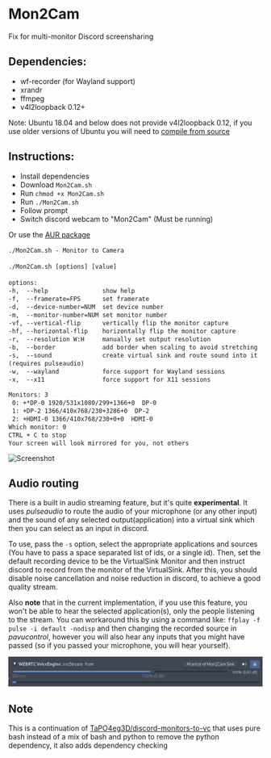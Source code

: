 # Mon2Cam
Fix for multi-monitor Discord screensharing

Dependencies:
-
- wf-recorder (for Wayland support)
- xrandr
- ffmpeg
- v4l2loopback 0.12+

Note:
Ubuntu 18.04 and below does not provide v4l2loopback 0.12, if you use older versions of Ubuntu you will need to [compile from source](https://github.com/umlaeute/v4l2loopback#install)

Instructions:
-
- Install dependencies
- Download `Mon2Cam.sh`
- Run `chmod +x Mon2Cam.sh`
- Run `./Mon2Cam.sh`
- Follow prompt
- Switch discord webcam to "Mon2Cam" (Must be running)

Or use the [AUR package](https://aur.archlinux.org/packages/mon2cam-git/)

```
./Mon2Cam.sh - Monitor to Camera

./Mon2Cam.sh [options] [value]

options:
-h,  --help               show help
-f,  --framerate=FPS      set framerate
-d,  --device-number=NUM  set device number
-m,  --monitor-number=NUM set monitor number
-vf, --vertical-flip      vertically flip the monitor capture
-hf, --horizontal-flip    horizontally flip the monitor capture
-r,  --resolution W:H     manually set output resolution
-b,  --border             add border when scaling to avoid stretching
-s,  --sound              create virtual sink and route sound into it (requires pulseaudio)
-w,  --wayland            force support for Wayland sessions
-x,  --x11                force support for X11 sessions
```

```
Monitors: 3
 0: +*DP-0 1920/531x1080/299+1366+0  DP-0
 1: +DP-2 1366/410x768/230+3286+0  DP-2
 2: +HDMI-0 1366/410x768/230+0+0  HDMI-0
Which monitor: 0
CTRL + C to stop
Your screen will look mirrored for you, not others
```

![Screenshot](Screenshot.png)


Audio routing
-

There is a built in audio streaming feature, but it's quite **experimental**. It uses *pulseaudio* to route the audio of your microphone (or any other input) and the sound of any selected output(application) into a virtual sink which then you can select as an input in discord.

To use, pass the `-s` option, select the appropriate applications and sources (You have to pass a space separated list of ids, or a single id). Then, set the default recording device to be the VirtualSink Monitor and then instruct discord to record from the monitor of the VirtualSink. After this, you should disable noise cancellation and noise reduction in discord, to achieve a good quality stream. 

Also **note** that in the current implementation, if you use this feature, you won't be able to hear the selected application(s), only the people listening to the stream. You can workaround this by using a command like: `ffplay -f pulse -i default -nodisp` and then changing the recorded source in *pavucontrol*, however you will also hear any inputs that you might have passed (so if you passed your microphone, you will hear yourself).

![Screenshot_Pavucontrol](Screenshot_Pavucontrol.png)

Note
-
This is a continuation of [TaPO4eg3D/discord-monitors-to-vc](https://github.com/TaPO4eg3D/discord-monitors-to-vc) that uses pure bash instead of a mix of bash and python to remove the python dependency, it also adds dependency checking
